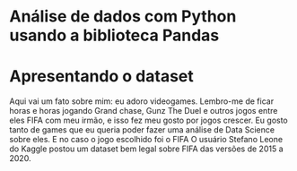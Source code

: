 # Análise de dados com Python usando a biblioteca Pandas
# Apresentando o dataset
Aqui vai um fato sobre mim: eu adoro videogames. Lembro-me de ficar horas e horas jogando Grand chase, Gunz The Duel e outros jogos entre eles FIFA com meu irmão, e isso fez meu gosto por jogos crescer. Eu gosto tanto de games que eu queria poder fazer uma análise de Data Science sobre eles. E no caso o jogo escolhido foi o FIFA O usuário Stefano Leone do Kaggle postou um dataset bem legal sobre FIFA das versões de 2015 a 2020.
